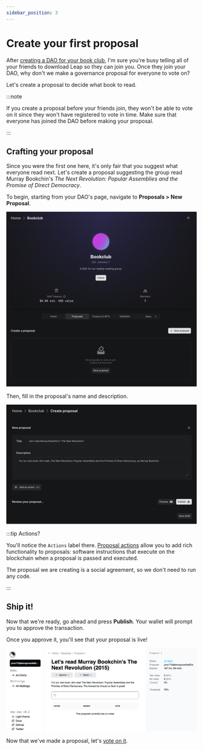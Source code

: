 ```yaml
---
sidebar_position: 3
---
```


# Create your first proposal

After [creating a DAO for your book club](../create-a-dao), I'm sure you're busy telling all of your friends to download Leap so they can join you. Once they join your DAO, why don't we make a governance proposal for everyone to vote on?

Let's create a proposal to decide what book to read.

:::note

If you create a proposal before your friends join, they won't be able to vote on it since they won't have registered to vote in time. Make sure that everyone has joined the DAO before making your proposal.

:::

## Crafting your proposal

Since you were the first one here, it's only fair that you suggest what everyone read next. Let's create a proposal suggesting the group read Murray Bookchin's _The Next Revolution: Popular Assemblies and the Promise of Direct Democracy_.

To begin, starting from your DAO's page, navigate to **Proposals > New Proposal**.

![Create proposal button](/img/quickstart/create-proposal-button.png)

Then, fill in the proposal's name and description.

![Proposal creation form](/img/quickstart/create-proposal-form.png)

:::tip Actions?

You'll notice the `Actions` label there. [Proposal actions](.../dao-governance/proposals/what.md#actions) allow you to add rich functionality to proposals: software instructions that execute on the blockchain when a proposal is passed and executed.

The proposal we are creating is a social agreement, so we don't need to run any code.

:::

## Ship it!

Now that we're ready, go ahead and press **Publish**. Your wallet will prompt you to approve the transaction.

Once you approve it, you'll see that your proposal is live!

![Created proposal](/img/quickstart/create-proposal-done.png)

Now that we've made a proposal, let's [vote on it](../voting).

